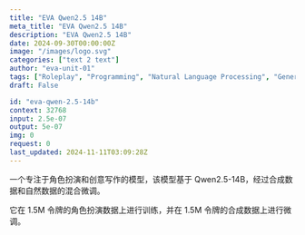 ```yaml
---
title: "EVA Qwen2.5 14B"
meta_title: "EVA Qwen2.5 14B"
description: "EVA Qwen2.5 14B"
date: 2024-09-30T00:00:00Z
image: "/images/logo.svg"
categories: ["text 2 text"]
author: "eva-unit-01"
tags: ["Roleplay", "Programming", "Natural Language Processing", "Generative AI", "Chatbots"]
draft: False

id: "eva-qwen-2.5-14b"
context: 32768
input: 2.5e-07
output: 5e-07
img: 0
request: 0
last_updated: 2024-11-11T03:09:28Z
---
```


一个专注于角色扮演和创意写作的模型，该模型基于 Qwen2.5-14B，经过合成数据和自然数据的混合微调。

它在 1.5M 令牌的角色扮演数据上进行训练，并在 1.5M 令牌的合成数据上进行微调。

